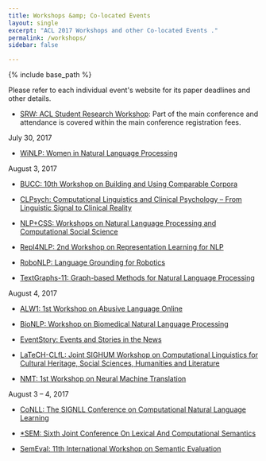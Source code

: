 ```yaml
---
title: Workshops &amp; Co-located Events
layout: single
excerpt: "ACL 2017 Workshops and other Co-located Events ."
permalink: /workshops/
sidebar: false

---
```

{% include base_path %}

Please refer to each individual event's website for its paper deadlines and other details. 

- [SRW: ACL Student Research Workshop](https://sites.google.com/site/aclsrw2017/): Part of the main conference and attendance is covered within the main conference registration fees.

<span class="btn btn--small">July 30, 2017</span>

- [WiNLP: Women in Natural Language Processing](http://www.winlp.org/winlp-workshop/)

<span class="btn btn--small">August 3, 2017</span>

- [BUCC: 10th Workshop on Building and Using Comparable Corpora](https://comparable.limsi.fr/bucc2017/)

- [CLPsych: Computational Linguistics and Clinical Psychology – From  Linguistic Signal to Clinical Reality](http://clpsych.org)

- [NLP+CSS: Workshops on Natural Language Processing and Computational Social Science](https://sites.google.com/site/nlpandcss/nlp-css-at-acl-2017)

- [Repl4NLP: 2nd Workshop on Representation Learning for NLP](https://sites.google.com/site/repl4nlp2017/)

- [RoboNLP: Language Grounding for Robotics](https://robonlp2017.github.io)

- [TextGraphs-11: Graph-based Methods for Natural Language Processing](https://sites.google.com/site/textgraphs2017/)

<span class="btn btn--small">August 4, 2017</span>

- [ALW1: 1st Workshop on Abusive Language Online](https://sites.google.com/site/abusivelanguageworkshop2017/)

- [BioNLP: Workshop on Biomedical Natural Language Processing](https://www.aclweb.org/aclwiki/index.php?title=SIGBIOMED)

- [EventStory: Events and Stories in the News](https://sites.google.com/site/eventsandstoriesinthenews/)

- [LaTeCH-CLfL: Joint SIGHUM Workshop on Computational Linguistics for Cultural Heritage, Social Sciences, Humanities and Literature](https://sighum.wordpress.com/events/latech-clfl-2017/)

- [NMT: 1st Workshop on Neural Machine Translation](https://sites.google.com/site/acl17nmt/)

<span class="btn btn--small">August 3 &ndash; 4, 2017</span>

- [CoNLL: The SIGNLL Conference on Computational Natural Language Learning](http://www.conll.org)


- [*SEM: Sixth Joint Conference On Lexical And Computational Semantics](https://sites.google.com/site/carabirubi3251651561/)

- [SemEval: 11th International Workshop on Semantic Evaluation](http://alt.qcri.org/semeval2017/)


